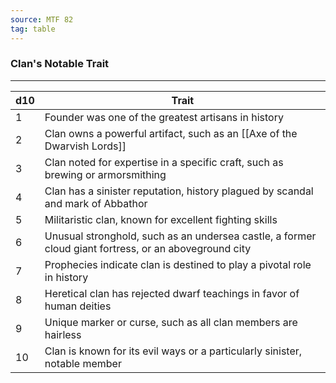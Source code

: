 ```yaml
---
source: MTF 82
tag: table
---
```


### Clan's Notable Trait
---
|d10|Trait|
|----|------------|
|1|Founder was one of the greatest artisans in history|
|2|Clan owns a powerful artifact, such as an [[Axe of the Dwarvish Lords]]|
|3|Clan noted for expertise in a specific craft, such as brewing or armorsmithing|
|4|Clan has a sinister reputation, history plagued by scandal and mark of Abbathor|
|5|Militaristic clan, known for excellent fighting skills|
|6|Unusual stronghold, such as an undersea castle, a former cloud giant fortress, or an aboveground city|
|7|Prophecies indicate clan is destined to play a pivotal role in history|
|8|Heretical clan has rejected dwarf teachings in favor of human deities|
|9|Unique marker or curse, such as all clan members are hairless|
|10|Clan is known for its evil ways or a particularly sinister, notable member|
